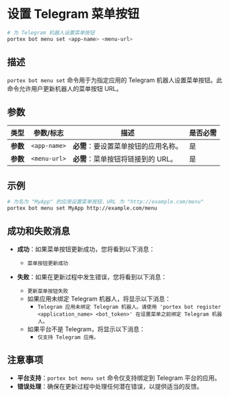 # 设置 Telegram 菜单按钮

```bash
# 为 Telegram 机器人设置菜单按钮
portex bot menu set <app-name> <menu-url>
```

## 描述

`portex bot menu set` 命令用于为指定应用的 Telegram 机器人设置菜单按钮。此命令允许用户更新机器人的菜单按钮 URL。

## 参数

| 类型     | 参数/标志      | 描述                                                                 | 是否必需 |
| -------- | ------------- | --------------------------------------------------------------------------- | -------- |
| **参数** | `<app-name>`  | **必需**：要设置菜单按钮的应用名称。 | 是      |
| **参数** | `<menu-url>`  | **必需**：菜单按钮将链接到的 URL。                    | 是      |

## 示例

```bash
# 为名为 "MyApp" 的应用设置菜单按钮，URL 为 "http://example.com/menu"
portex bot menu set MyApp http://example.com/menu
```

## 成功和失败消息

- **成功**：如果菜单按钮更新成功，您将看到以下消息：

  - `菜单按钮更新成功`

- **失败**：如果在更新过程中发生错误，您将看到以下消息：
  - `更新菜单按钮失败`
  - 如果应用未绑定 Telegram 机器人，将显示以下消息：
    - `Telegram 应用未绑定 Telegram 机器人。请使用 'portex bot register <application_name> <bot_token>' 在设置菜单之前绑定 Telegram 机器人。`
  - 如果平台不是 Telegram，将显示以下消息：
    - `仅支持 Telegram 应用。`

## 注意事项

- **平台支持**：`portex bot menu set` 命令仅支持绑定到 Telegram 平台的应用。
- **错误处理**：确保在更新过程中处理任何潜在错误，以提供适当的反馈。

